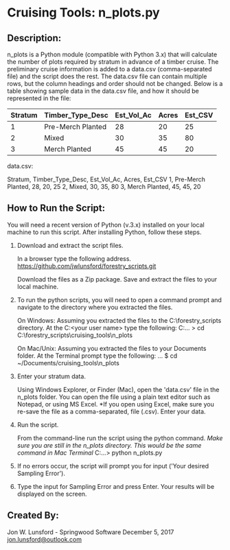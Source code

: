 # Cruising Tools:  n_plots.py

## Description:
n_plots is a Python module (compatible with Python 3.x) that will calculate the number of plots
required by stratum in advance of a timber cruise.  The preliminary cruise information is
added to a data.csv (comma-separated file) and the script does the rest.  The data.csv file can
contain multiple rows, but the column headings and order should not be changed.  Below is a table
showing sample data in the data.csv file, and how it should be represented in the file:

Stratum | Timber_Type_Desc | Est_Vol_Ac | Acres | Est_CSV
------- | ---------------- | ---------- | ----- | -------
1		| Pre-Merch Planted| 28			| 20	| 25
2		| Mixed			   | 30			| 35	| 80
3		| Merch Planted	   | 45			| 45	| 20

data.csv:

Stratum, Timber_Type_Desc, Est_Vol_Ac, Acres, Est_CSV
1, Pre-Merch Planted, 28, 20, 25
2, Mixed, 30, 35, 80
3, Merch Planted, 45, 45, 20

## How to Run the Script:
You will need a recent version of Python (v.3.x) installed on your local machine to run this script.
After installing Python, follow these steps.

1.  Download and extract the script files.
	
	In a browser type the following address.
		https://github.com/jwlunsford/forestry_scripts.git
	
	
	Download the files as a Zip package.  Save and extract the files to your local machine.
	
2.  To run the python scripts, you will need to open a command prompt and navigate to the directory
	where you extracted the files.
	
	On Windows:  Assuming you extracted the files to the C:\forestry_scripts directory.  At the C:\<your user name> type the following:
		C:\... > cd C:\forestry_scripts\cruising_tools\n_plots
			
	On Mac/Unix:  Assuming you extracted the files to your Documents folder.  At the Terminal prompt type
	the following:
		... $ cd ~/Documents/cruising_tools\n_plots
			
3.  Enter your stratum data.

	Using Windows Explorer, or Finder (Mac), open the 'data.csv' file in the n_plots folder.  You can open
	the file using a plain text editor such as Notepad, or using MS Excel.  *If you open using Excel, make
	sure you re-save the file as a comma-separated, file (.csv).  Enter your data.
	
4.  Run the script.
	
	From the command-line run the script using the python command.  *Make sure you are still in the n_plots directory.  This would be the same command in Mac Terminal*
		C:\...> python n_plots.py
		
5.  If no errors occur, the script will prompt you for input ('Your desired Sampling Error').

6.  Type the input for Sampling Error and press Enter.  Your results will be displayed on the screen.


## Created By:
Jon W. Lunsford - Springwood Software
December 5, 2017
jon.lunsford@outlook.com


		
	
		